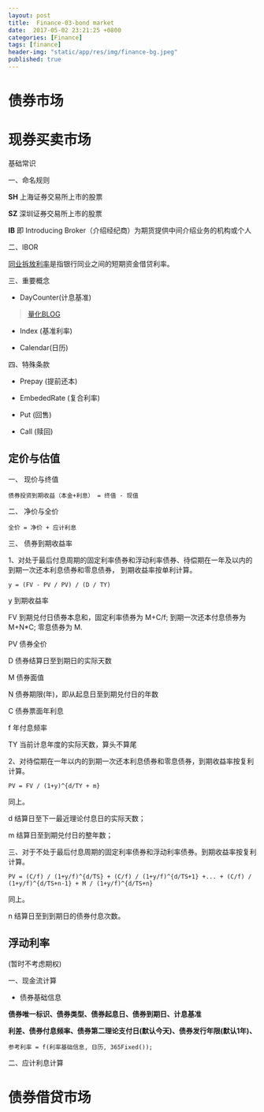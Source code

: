 ```yaml
---
layout: post
title:  Finance-03-bond market
date:  2017-05-02 23:21:25 +0800
categories: [Finance]
tags: [finance]
header-img: "static/app/res/img/finance-bg.jpeg"
published: true
---
```




# 债券市场

# 现券买卖市场

基础常识

一、命名规则

**SH** 上海证券交易所上市的股票

**SZ** 深圳证券交易所上市的股票

**IB** 即 Introducing Broker（介绍经纪商）为期货提供中间介绍业务的机构或个人


二、IBOR

[同业拆放利率](http://wiki.mbalib.com/wiki/IBOR)是指银行同业之间的短期资金借贷利率。


三、重要概念

- DayCounter(计息基准)

> [量化BLOG](https://uqer.io/community/share/55361dc2f9f06c392662104e)

- Index (基准利率)

- Calendar(日历)


四、特殊条款

- Prepay (提前还本)

- EmbededRate (复合利率)

- Put (回售)

- Call (赎回)

## 定价与估值

一、 现价与终值

```
债券投资到期收益（本金+利息） = 终值 - 现值 
```

二、 净价与全价

```
全价 = 净价 + 应计利息
```

三、 债券到期收益率

1、对处于最后付息周期的固定利率债券和浮动利率债券、待偿期在一年及以内的到期一次还本利息债券和零息债券，
到期收益率按单利计算。

```
y = (FV - PV / PV) / (D / TY) 
```

y 到期收益率

FV 到期兑付日债券本息和，固定利率债券为 M+C/f; 到期一次还本付息债券为 M+N*C; 零息债券为 M.

PV 债券全价

D 债券结算日至到期日的实际天数

M 债券面值

N 债券期限(年)，即从起息日至到期兑付日的年数

C 债券票面年利息

f 年付息频率

TY 当前计息年度的实际天数，算头不算尾

2、对待偿期在一年以内的到期一次还本利息债券和零息债券，到期收益率按复利计算。

```
PV = FV / (1+y)^{d/TY + m}
```

同上。

d 结算日至下一最近理论付息日的实际天数；

m 结算日至到期兑付日的整年数；


三、对于不处于最后付息周期的固定利率债券和浮动利率债券。到期收益率按复利计算。

```
PV = (C/f) / (1+y/f)^{d/TS} + (C/f) / (1+y/f)^{d/TS+1} +... + (C/f) / (1+y/f)^{d/TS+n-1} + M / (1+y/f)^{d/TS+n}
```

同上。

n 结算日至到到期日的债券付息次数。

## 浮动利率

(暂时不考虑期权)

一、现金流计算

- 债券基础信息

**债券唯一标识、债券类型、债券起息日、债券到期日、计息基准**

**利差、债券付息频率、债券第二理论支付日(默认今天)、债券发行年限(默认1年)、**

```
参考利率 = f(利率基础信息, 日历, 365Fixed());
```

二、应计利息计算


# 债券借贷市场










